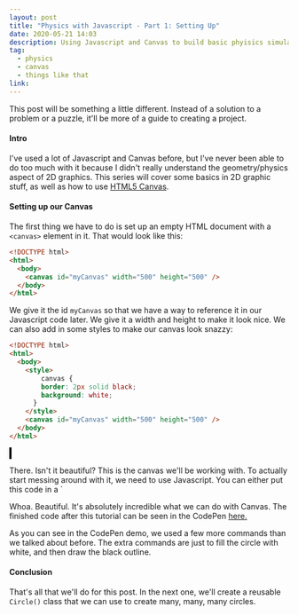 ```yaml
---
layout: post
title: "Physics with Javascript - Part 1: Setting Up"
date: 2020-05-21 14:03
description: Using Javascript and Canvas to build basic phyisics simulations
tag:
  - physics
  - canvas
  - things like that
link:
---
```




This post will be something a little different. Instead of a solution to a problem or a puzzle, it'll be more of a guide to creating a project.

#### Intro

I've used a lot of Javascript and Canvas before, but I've never been able to do too much with it because I didn't really understand the geometry/physics aspect of 2D graphics. This series will cover some basics in 2D graphic stuff, as well as how to use [HTML5 Canvas](https://developer.mozilla.org/en-US/docs/Web/API/Canvas_API).

#### Setting up our Canvas

The first thing we have to do is set up an empty HTML document with a `<canvas>` element in it. That would look like this:

```html
<!DOCTYPE html>
<html>
  <body>
    <canvas id="myCanvas" width="500" height="500" />
  </body>
</html>
```

We give it the id `myCanvas` so that we have a way to reference it in our Javascript code later. We give it a width and height to make it look nice. We can also add in some styles to make our canvas look snazzy:

```html
<!DOCTYPE html>
<html>
  <body>
    <style>
    	canvas {
        border: 2px solid black;
        background: white;
      }
    </style>
    <canvas id="myCanvas" width="500" height="500" />
  </body>
</html>
```
<p class="html">
<style>
  canvas {
    border: 2px solid black;
    background: white;
  }
</style>
<canvas id="myCanvas" width="500" height="500" />
</p>
There. Isn't it beautiful? This is the canvas we'll be working with. To actually start messing around with it, we need to use Javascript. You can either put this code in a `<script>` tag in your main HTML file, or in a separate Javascript file entirely.

If you were to include this code in your main HTML file, this is what it would look like:

```html
<!DOCTYPE html>
<html>
  <body>
    <style>
    	canvas {
        border: 2px solid black;
        background: white;
      }
    </style>
    <canvas id="myCanvas" width="500" height="500" />

    <script>
    	// Javascript code goes here!
    </script>
  </body>
</html>
```

To start out, we get a reference to our canvas using the [`getElementById()`](https://developer.mozilla.org/en-US/docs/Web/API/Document/getElementById) method and the ID of our HTML element.

We can then get the [drawing context](https://developer.mozilla.org/en-US/docs/Web/API/HTMLCanvasElement/getContext) of our canvas, which allows us create shapes, patterns, and really whatever we want on the canvas.

```javascript
let canvas = document.getElementById("myCanvas");
let ctx = canvas.getContext("2d");
```

This code alone doesn't do anything visual, but now we have everything we need in order to start drawing.

#### Drawing our first shape

First, we'll draw a circle. The method to draw a circle is `arc`, and it takes five parameters: `ctx.arc(x, y, radius, startAngle, endAngle)`. For complete circles, the start angle will always be **0** and the end angle will always be **2π**. Therefore, we only have to worry  about the coordinates and the size.

For example, the method `ctx.arc(250, 250, 20, 0, 2 * Math.PI)` will draw a an arc at coordinate `(250, 250)` with a radius of 20 pixels.

<p class="html">
<canvas id="myCanvas2" width="500" height="500" />
<script>
let canvas = document.getElementById("myCanvas2");
let ctx = canvas.getContext("2d");
ctx.beginPath();
ctx.arc(250, 250, 20, 0, 2 * Math.PI);
ctx.fillStyle = "white";
ctx.fill();
ctx.stroke();
</script>
</p>


Whoa. Beautiful. It's absolutely incredible what we can do with Canvas. The finished code after this tutorial can be seen in the CodePen [here.](https://codepen.io/chrisnunes57/pen/GRpzGNr)

As you can see in the CodePen demo, we used a few more commands than we talked about before. The extra commands are just to fill the circle with white, and then draw the black outline.



#### Conclusion

That's all that we'll do for this post. In the next one, we'll create a reusable `Circle()` class that we can use to create many, many, many circles.
